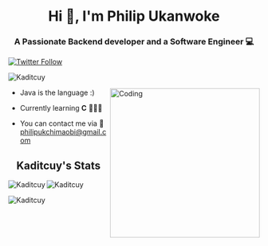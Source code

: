 <h1 align = "center">Hi 👋, I'm Philip Ukanwoke</h1>
<h3 align = "center">A Passionate Backend developer and a Software Engineer 💻</h1>

[![Twitter Follow](https://img.shields.io/twitter/follow/_Ukanwoke?label=Follow)](https://twitter.com/_Ukanwoke)
<p align="left"> <img src="https://komarev.com/ghpvc/?username=Kaditcuy&label=Profile%20views&color=0e75b6&style=flat" alt="Kaditcuy" /> </p>
<img align="right" alt="Coding" width="300" src="https://user-images.githubusercontent.com/100276450/179911996-cc4055ec-bf41-442e-980b-7f9457f74fdd.gif">

* Java is the language :)

* Currently learning **C** 👩🏾‍💻

* You can contact me via 📧philipukchimaobi@gmail.com

<h2 align="center"> Kaditcuy's  Stats </h2>
 
<p><img align="left" src="https://github-readme-stats.vercel.app/api/top-langs?username=Kaditcuy&show_icons=true&locale=en&layout=compact" alt="Kaditcuy" /></p>

<p>&nbsp;<img align="left" src="https://github-readme-stats.vercel.app/api?username=Kaditcuy&show_icons=true&locale=en" alt="Kaditcuy" /></p>

<p><img align="center" src="https://github-readme-streak-stats.herokuapp.com/?user=Kaditcuy&" alt="Kaditcuy" /></p> 


